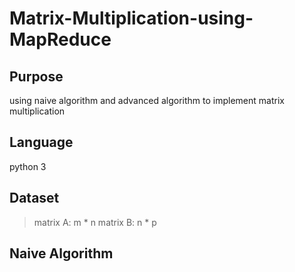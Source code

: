 # Matrix-Multiplication-using-MapReduce

## Purpose
using naive algorithm and advanced algorithm to implement matrix multiplication

## Language
python 3

## Dataset
> matrix A: m * n
> matrix B: n * p



## Naive Algorithm

